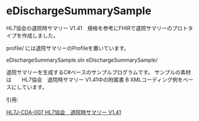 # eDischargeSummarySample
HL7協会の退院時サマリー V1.41　規格を参考にFHIRで退院サマリーのプロトタイプを作成しました。

profile/ には退院サマリーのProfileを置いています。

eDischargeSummarySample.sln
eDischargeSummarySample/

退院サマリーを生成するC#ベースのサンプルプログラムです。
サンプルの素材は　　HL7協会　退院時サマリー V1.41中の附属書 B XMLコーディング例をベースにしています。

引用:

[HL7J-CDA-007 HL7協会　退院時サマリー V1.41](http://www.hl7.jp/library/item/HL7J-CDA-007.pdf)

